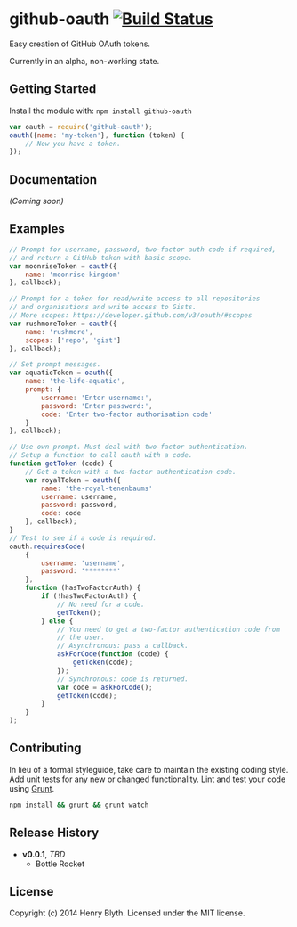 # github-oauth [![Build Status](https://secure.travis-ci.org/henrahmagix/github-oauth.png?branch=master)](http://travis-ci.org/henrahmagix/github-oauth)

Easy creation of GitHub OAuth tokens.

Currently in an alpha, non-working state.

## Getting Started
Install the module with: `npm install github-oauth`

```javascript
var oauth = require('github-oauth');
oauth({name: 'my-token'}, function (token) {
    // Now you have a token.
});
```

## Documentation
_(Coming soon)_

## Examples
```javascript
// Prompt for username, password, two-factor auth code if required,
// and return a GitHub token with basic scope.
var moonriseToken = oauth({
    name: 'moonrise-kingdom'
}, callback);

// Prompt for a token for read/write access to all repositories
// and organisations and write access to Gists.
// More scopes: https://developer.github.com/v3/oauth/#scopes
var rushmoreToken = oauth({
    name: 'rushmore',
    scopes: ['repo', 'gist']
}, callback);

// Set prompt messages.
var aquaticToken = oauth({
    name: 'the-life-aquatic',
    prompt: {
        username: 'Enter username:',
        password: 'Enter password:',
        code: 'Enter two-factor authorisation code'
    }
}, callback);

// Use own prompt. Must deal with two-factor authentication.
// Setup a function to call oauth with a code.
function getToken (code) {
    // Get a token with a two-factor authentication code.
    var royalToken = oauth({
        name: 'the-royal-tenenbaums'
        username: username,
        password: password,
        code: code
    }, callback);
}
// Test to see if a code is required.
oauth.requiresCode(
    {
        username: 'username',
        password: '********'
    },
    function (hasTwoFactorAuth) {
        if (!hasTwoFactorAuth) {
            // No need for a code.
            getToken();
        } else {
            // You need to get a two-factor authentication code from
            // the user.
            // Asynchronous: pass a callback.
            askForCode(function (code) {
                getToken(code);
            });
            // Synchronous: code is returned.
            var code = askForCode();
            getToken(code);
        }
    }
);
```

## Contributing
In lieu of a formal styleguide, take care to maintain the existing coding style. Add unit tests for any new or changed functionality. Lint and test your code using [Grunt](http://gruntjs.com/).

```bash
npm install && grunt && grunt watch
```

## Release History
- **v0.0.1**, *TBD*
    - Bottle Rocket

## License
Copyright (c) 2014 Henry Blyth. Licensed under the MIT license.
